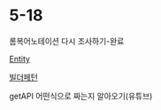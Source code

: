 # 5-18

롬복어노테이션 다시 조사하기-완료

[Entity](5-18%20e96ceae56049400da30613bf745a58ec/Entity%2004850f1886644765aafe0891b63f4dcc.md)

[빌더페턴](5-18%20e96ceae56049400da30613bf745a58ec/%E1%84%87%E1%85%B5%E1%86%AF%E1%84%83%E1%85%A5%E1%84%91%E1%85%A6%E1%84%90%E1%85%A5%E1%86%AB%2061248764e3534f8dbbd38d737d8967e6.md)

getAPI 어떤식으로 짜는지 알아오기(유튜브)